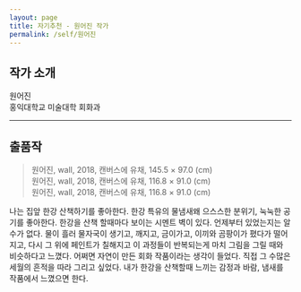 ```yaml
---
layout: page
title: 자기추천 - 원어진 작가
permalink: /self/원어진
---
```



## 작가 소개
원어진     
홍익대학교 미술대학 회화과  

------------------------

## 출품작

> 원어진, wall, 2018, 캔버스에 유채, 145.5 × 97.0 (cm)  
> 원어진, wall, 2018, 캔버스에 유채, 116.8 × 91.0 (cm)  
> 원어진, wall, 2018, 캔버스에 유채, 116.8 × 91.0 (cm)  

나는 집앞 한강 산책하기를 좋아한다. 한강 특유의 물냄새왜 으스스한 분위기, 눅눅한 공기를 좋아한다. 한강을 산책 할때마다 보이는 시멘트 벽이 있다. 언제부터 있었는지는 알 수가 없다. 물이 흘러 물자국이 생기고, 깨지고, 금이가고, 이끼와 곰팡이가 폈다가 떨어지고, 다시 그 위에 페인트가 칠해지고 이 과정들이 반복되는게 마치 그림을 그릴 때와 비슷하다고 느꼈다. 어쩌면 자연이 만든 회화 작품이라는 생각이 들었다. 직접 그 수많은 세월의 흔적을 따라 그리고 싶었다. 내가 한강을 산책할때 느끼는 감정과 바람, 냄새를 작품에서 느꼈으면 한다.  
